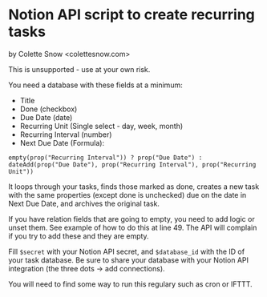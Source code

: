 # Notion API script to create recurring tasks
by Colette Snow <colettesnow.com>

This is unsupported - use at your own risk.

You need a database with these fields at a minimum:

- Title
- Done (checkbox)
- Due Date (date)
- Recurring Unit (Single select - day, week, month)
- Recurring Interval (number)
- Next Due Date (Formula):

```
empty(prop("Recurring Interval")) ? prop("Due Date") : dateAdd(prop("Due Date"), prop("Recurring Interval"), prop("Recurring Unit"))
```

It loops through your tasks, finds those marked as done, creates a new task with the same properties
(except done is unchecked) due on the date in Next Due Date, and archives the original task.

If you have relation fields that are going to empty, you need to add logic or unset them.
See example of how to do this at line 49. The API will complain if you try to add these and
they are empty.

Fill `$secret` with your Notion API secret, and `$database_id` with the ID of your task database.
Be sure to share your database with your Notion API integration (the three dots -> add connections).

You will need to find some way to run this regulary such as cron or IFTTT.
